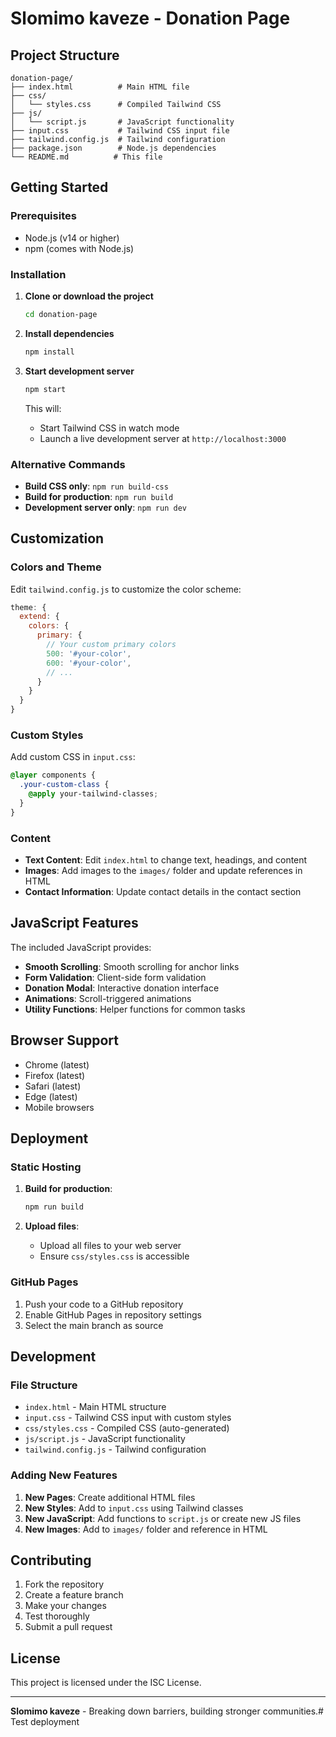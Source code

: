 # Slomimo kaveze - Donation Page

## Project Structure

```
donation-page/
├── index.html          # Main HTML file
├── css/
│   └── styles.css      # Compiled Tailwind CSS
├── js/
│   └── script.js       # JavaScript functionality
├── input.css           # Tailwind CSS input file
├── tailwind.config.js  # Tailwind configuration
├── package.json        # Node.js dependencies
└── README.md          # This file
```

## Getting Started

### Prerequisites

- Node.js (v14 or higher)
- npm (comes with Node.js)

### Installation

1. **Clone or download the project**
   ```bash
   cd donation-page
   ```

2. **Install dependencies**
   ```bash
   npm install
   ```

3. **Start development server**
   ```bash
   npm start
   ```
   This will:
   - Start Tailwind CSS in watch mode
   - Launch a live development server at `http://localhost:3000`

### Alternative Commands

- **Build CSS only**: `npm run build-css`
- **Build for production**: `npm run build`
- **Development server only**: `npm run dev`

## Customization

### Colors and Theme

Edit `tailwind.config.js` to customize the color scheme:

```javascript
theme: {
  extend: {
    colors: {
      primary: {
        // Your custom primary colors
        500: '#your-color',
        600: '#your-color',
        // ...
      }
    }
  }
}
```

### Custom Styles

Add custom CSS in `input.css`:

```css
@layer components {
  .your-custom-class {
    @apply your-tailwind-classes;
  }
}
```

### Content

- **Text Content**: Edit `index.html` to change text, headings, and content
- **Images**: Add images to the `images/` folder and update references in HTML
- **Contact Information**: Update contact details in the contact section

## JavaScript Features

The included JavaScript provides:

- **Smooth Scrolling**: Smooth scrolling for anchor links
- **Form Validation**: Client-side form validation
- **Donation Modal**: Interactive donation interface
- **Animations**: Scroll-triggered animations
- **Utility Functions**: Helper functions for common tasks

## Browser Support

- Chrome (latest)
- Firefox (latest)
- Safari (latest)
- Edge (latest)
- Mobile browsers

## Deployment

### Static Hosting

1. **Build for production**:
   ```bash
   npm run build
   ```

2. **Upload files**:
   - Upload all files to your web server
   - Ensure `css/styles.css` is accessible

### GitHub Pages

1. Push your code to a GitHub repository
2. Enable GitHub Pages in repository settings
3. Select the main branch as source

## Development

### File Structure

- `index.html` - Main HTML structure
- `input.css` - Tailwind CSS input with custom styles
- `css/styles.css` - Compiled CSS (auto-generated)
- `js/script.js` - JavaScript functionality
- `tailwind.config.js` - Tailwind configuration

### Adding New Features

1. **New Pages**: Create additional HTML files
2. **New Styles**: Add to `input.css` using Tailwind classes
3. **New JavaScript**: Add functions to `script.js` or create new JS files
4. **New Images**: Add to `images/` folder and reference in HTML

## Contributing

1. Fork the repository
2. Create a feature branch
3. Make your changes
4. Test thoroughly
5. Submit a pull request

## License

This project is licensed under the ISC License.

---

**Slomimo kaveze** - Breaking down barriers, building stronger communities.# Test deployment
